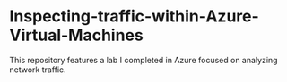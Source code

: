 # Inspecting-traffic-within-Azure-Virtual-Machines
This repository features a lab I completed in Azure focused on analyzing network traffic.
